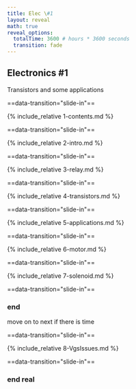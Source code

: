 ```yaml
---
title: Elec \#1
layout: reveal
math: true
reveal_options:
  totalTime: 3600 # hours * 3600 seconds
  transition: fade
---
```


<style>
  figure.sizedImg {
    height: 400px;
    width: auto;
  }
</style>

## Electronics #1

Transistors and some applications

==data-transition="slide-in"==

{% include_relative 1-contents.md %}

==data-transition="slide-in"==

{% include_relative 2-intro.md %}

==data-transition="slide-in"==

{% include_relative 3-relay.md %}

==data-transition="slide-in"==

{% include_relative 4-transistors.md %}

==data-transition="slide-in"==

{% include_relative 5-applications.md %}

==data-transition="slide-in"==

{% include_relative 6-motor.md %}

==data-transition="slide-in"==

{% include_relative 7-solenoid.md %}

==data-transition="slide-in"==

### end

<aside class="notes" markdown=1>

move on to next if there is time

</aside>

==data-transition="slide-in"==

{% include_relative 8-VgsIssues.md %}

==data-transition="slide-in"==

### end real
